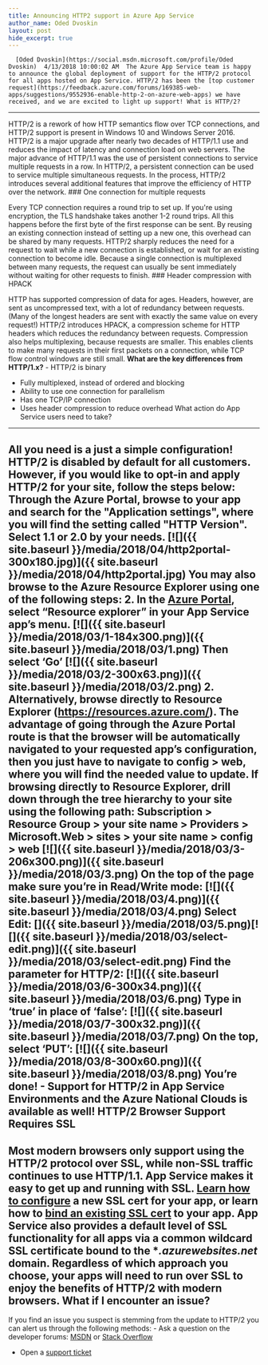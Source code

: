 ```yaml
---
title: Announcing HTTP2 support in Azure App Service
author_name: Oded Dvoskin
layout: post
hide_excerpt: true
---
```

      [Oded Dvoskin](https://social.msdn.microsoft.com/profile/Oded Dvoskin)  4/13/2018 10:00:02 AM  The Azure App Service team is happy to announce the global deployment of support for the HTTP/2 protocol for all apps hosted on App Service. HTTP/2 has been the [top customer request](https://feedback.azure.com/forums/169385-web-apps/suggestions/9552936-enable-http-2-on-azure-web-apps) we have received, and we are excited to light up support! What is HTTP/2?
---------------

 HTTP/2 is a rework of how HTTP semantics flow over TCP connections, and HTTP/2 support is present in Windows 10 and Windows Server 2016. HTTP/2 is a major upgrade after nearly two decades of HTTP/1.1 use and reduces the impact of latency and connection load on web servers. The major advance of HTTP/1.1 was the use of persistent connections to service multiple requests in a row. In HTTP/2, a persistent connection can be used to service multiple simultaneous requests. In the process, HTTP/2 introduces several additional features that improve the efficiency of HTTP over the network. ### One connection for multiple requests

 Every TCP connection requires a round trip to set up. If you're using encryption, the TLS handshake takes another 1-2 round trips. All this happens before the first byte of the first response can be sent. By reusing an existing connection instead of setting up a new one, this overhead can be shared by many requests. HTTP/2 sharply reduces the need for a request to wait while a new connection is established, or wait for an existing connection to become idle. Because a single connection is multiplexed between many requests, the request can usually be sent immediately without waiting for other requests to finish. ### Header compression with HPACK

 HTTP has supported compression of data for ages. Headers, however, are sent as uncompressed text, with a lot of redundancy between requests. (Many of the longest headers are sent with exactly the same value on every request!) HTTP/2 introduces HPACK, a compression scheme for HTTP headers which reduces the redundancy between requests. Compression also helps multiplexing, because requests are smaller. This enables clients to make many requests in their first packets on a connection, while TCP flow control windows are still small. **What are the key differences from HTTP/1.x?**  - HTTP/2 is binary
 - Fully multiplexed, instead of ordered and blocking
 - Ability to use one connection for parallelism
 - Has one TCP/IP connection
 - Uses header compression to reduce overhead
  What action do App Service users need to take?
----------------------------------------------

 All you need is a just a simple configuration! HTTP/2 is disabled by default for all customers. However, if you would like to opt-in and apply HTTP/2 for your site, follow the steps below: Through the Azure Portal, browse to your app and search for the "Application settings", where you will find the setting called "HTTP Version". Select 1.1 or 2.0 by your needs. [![]({{ site.baseurl }}/media/2018/04/http2portal-300x180.jpg)]({{ site.baseurl }}/media/2018/04/http2portal.jpg) You may also browse to the Azure Resource Explorer using one of the following steps:  2. In the [Azure Portal](https://portal.azure.com), select “Resource explorer” in your App Service app’s menu.
  [![]({{ site.baseurl }}/media/2018/03/1-184x300.png)]({{ site.baseurl }}/media/2018/03/1.png) Then select ‘Go’ [![]({{ site.baseurl }}/media/2018/03/2-300x63.png)]({{ site.baseurl }}/media/2018/03/2.png)  2. Alternatively, browse directly to Resource Explorer (<https://resources.azure.com/>).
  The advantage of going through the Azure Portal route is that the browser will be automatically navigated to your requested app’s configuration, then you just have to navigate to config > web, where you will find the needed value to update. If browsing directly to Resource Explorer, drill down through the tree hierarchy to your site using the following path: Subscription > Resource Group > your site name > Providers > Microsoft.Web > sites > your site name > config > web [![]({{ site.baseurl }}/media/2018/03/3-206x300.png)]({{ site.baseurl }}/media/2018/03/3.png) On the top of the page make sure you’re in Read/Write mode: [![]({{ site.baseurl }}/media/2018/03/4.png)]({{ site.baseurl }}/media/2018/03/4.png) Select Edit: []({{ site.baseurl }}/media/2018/03/5.png)[![]({{ site.baseurl }}/media/2018/03/select-edit.png)]({{ site.baseurl }}/media/2018/03/select-edit.png) Find the parameter for HTTP/2: [![]({{ site.baseurl }}/media/2018/03/6-300x34.png)]({{ site.baseurl }}/media/2018/03/6.png) Type in ‘**true**’ in place of ‘false’: [![]({{ site.baseurl }}/media/2018/03/7-300x32.png)]({{ site.baseurl }}/media/2018/03/7.png) On the top, select ‘PUT’: [![]({{ site.baseurl }}/media/2018/03/8-300x60.png)]({{ site.baseurl }}/media/2018/03/8.png) You’re done!  - Support for HTTP/2 in App Service Environments and the Azure National Clouds is available as well!
  HTTP/2 Browser Support Requires SSL
-----------------------------------

 Most modern browsers only support using the HTTP/2 protocol over SSL, while non-SSL traffic continues to use HTTP/1.1. App Service makes it easy to get up and running with SSL. [Learn how to configure](https://docs.microsoft.com/en-us/azure/app-service/web-sites-purchase-ssl-web-site) a new SSL cert for your app, or learn how to [bind an existing SSL cert](https://docs.microsoft.com/en-us/Azure/app-service/app-service-web-tutorial-custom-ssl) to your app. App Service also provides a default level of SSL functionality for all apps via a common wildcard SSL certificate bound to the **.azurewebsites.net* domain. Regardless of which approach you choose, your apps will need to run over SSL to enjoy the benefits of HTTP/2 with modern browsers. What if I encounter an issue?
-----------------------------

 If you find an issue you suspect is stemming from the update to HTTP/2 you can alert us through the following methods:  - Ask a question on the developer forums: [MSDN](https://social.msdn.microsoft.com/Forums/azure/en-US/home?forum=windowsazurewebsitespreview) or [Stack Overflow](https://stackoverflow.com/questions/tagged/azure-web-app-service)
 - Open a [support ticket](https://portal.azure.com/)
      